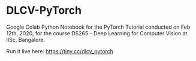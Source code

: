 # DLCV-PyTorch

Google Colab Python Notebook for the PyTorch Tutorial conducted on Feb 12th, 2020, for the course DS265 - Deep Learning for Computer Vision at IISc, Bangalore.

Run it live here: https://tiny.cc/dlcv_pytorch

